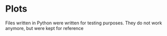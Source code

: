 # Plots
Files written in Python were written for testing purposes. They do not work anymore, but were kept for reference
